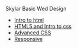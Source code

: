 Skylar Basic Wed Design

<ul>
    <li><a href="Intro_to_html/index.html" target="_blank">Intro to html</a></li>
    <li><a href="HTML5_Intro_css/index.html" target="_blank">HTML5 and Intro to css</a></li>
    <li><a href="adv_css/index.html" target="_blank">Advanced CSS</a></li>
    <li><a href="responsive/index.html" target="_blank">Responsive</a></li>
</ul>